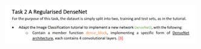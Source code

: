 ![](https://github.com/YHJYH/Machine_Learning/blob/main/projects/DenseNet%20%2B%20Cutout/Capture.PNG)
